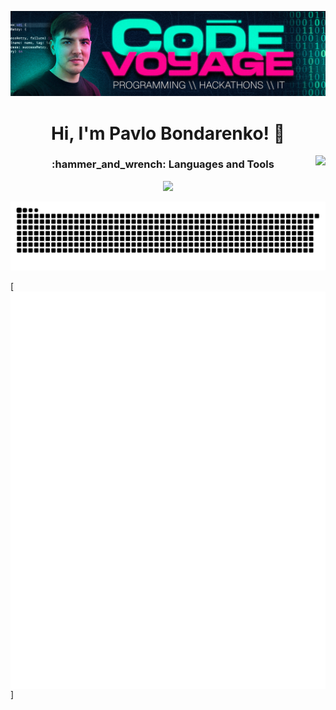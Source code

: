 [![Alt text](github_banner.png)](https://www.youtube.com/channel/UCk2O3jSU3_B2MMGr8wLcAdw "CodeVoyage YouTube Channel")

<h1 align="center">Hi, I'm Pavlo Bondarenko! 👋 </h1>
<img align="right" src="https://visitor-badge.laobi.icu/badge?page_id=pavlo_bondarenko_visitor_badge_simple&left_color=royalblue&right_color=black"  />

<h3 align="center">:hammer_and_wrench: Languages and Tools</h3>

<p align="center">
  <a href="https://skillicons.dev">
    <img src="https://skillicons.dev/icons?i=aws,azure,cpp,cmake,docker,git,github,js,linux,postgres,py,dotnet,unreal,pycharm" />
  </a>
</p>

![s](https://raw.githubusercontent.com/OfficialCodeVoyage/OfficialCodeVoyage/58c1bb0b4dd66b4f7678ea697b5d766d5255c840/github-contribution-grid-snake-dark.svg)

[<img align="center" width="800" alt="if you see this, it means my metrics are not working" src="https://github.com/officialcodevoyage/officialcodevoyage/blob/main/github-metrics.svg">]
